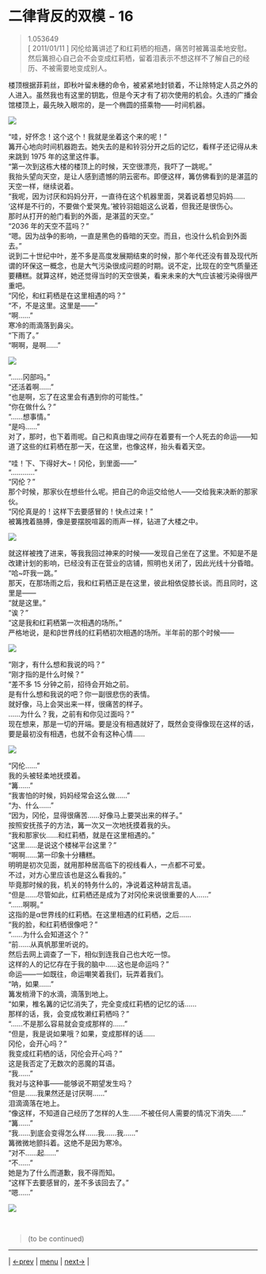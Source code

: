 # 二律背反的双模 - 16
> 1.053649  
> [ 2011/01/11 ] 冈伦给篝讲述了和红莉栖的相遇，痛苦时被篝温柔地安慰。然后篝担心自己会不会变成红莉栖，留着泪表示不想这样不了解自己的经历、不被需要地变成别人。  

楼顶根据菲莉丝，即秋叶留未穗的命令，被紧紧地封锁着，不让除特定人员之外的人进入。虽然我也有这里的钥匙，但是今天才有了初次使用的机会。久违的广播会馆楼顶上，最先映入眼帘的，是一个椭圆的搭乘物——时间机器。  

![](../img/0109-1.png)

“哇，好怀念！这个这个！我就是坐着这个来的呢！”  
篝开心地向时间机器跑去。她失去的是和铃羽分开之后的记忆，看样子还记得从未来跳到 1975 年的这里这件事。  
“第一次到这栋大楼的楼顶上的时候，天空很漂亮，我吓了一跳呢。”  
我抬头望向天空，是让人感到遗憾的阴云密布。即便这样，篝仿佛看到的是湛蓝的天空一样，继续说着。  
“我呢，因为讨厌和妈妈分开，一直待在这个机器里面，哭着说着想见妈妈……  
 ‘这样是不行的，不要做个爱哭鬼。’被铃羽姐姐这么说着，但我还是很伤心。  
 那时从打开的舱门看到的外面，是湛蓝的天空。”  
“2036 年的天空不蓝吗？”  
“嗯。因为战争的影响，一直是黑色的昏暗的天空。而且，也没什么机会到外面去。”  
说到二十世纪中叶，差不多是高度发展期结束的时候，那个年代还没有普及现代所谓的环保这一概念，也是大气污染很成问题的时期。说不定，比现在的空气质量还要糟糕。就算这样，她还觉得当时的天空很美，看来未来的大气应该被污染得很严重吧。  
“冈伦，和红莉栖是在这里相遇的吗？”  
“不，不是这里。这里是——”  
“啊……”  
寒冷的雨滴落到鼻尖。  
“下雨了。”  
“啊啊，是啊……”  

![](../img/0109-2.png)

“……冈部吗。”  
“还活着啊……”  
“也是啊，忘了在这里会有遇到你的可能性。”  
“你在做什么？”  
“……想事情。”  
“是吗……”  
对了，那时，也下着雨呢。自己和真由理之间存在着要有一个人死去的命运——知道了这些的红莉栖在那一天，在这里，也像这样，抬头看着天空。  

“哇！下、下得好大\~！冈伦，到里面——”  
“…………”  
“冈伦？”  
那个时候，那家伙在想些什么呢。把自己的命运交给他人——交给我来决断的那家伙。  
“冈伦真是的！这样下去要感冒的！快点过来！”  
被篝拽着胳膊，像是要摆脱喧嚣的雨声一样，钻进了大楼之中。  

![](../img/0109-3.png)

就这样被拽了进来，等我我回过神来的时候——发现自己坐在了这里。不知是不是改建计划的影响，已经没有正在营业的店铺，照明也关闭了，因此光线十分昏暗。  
“哈\~吓我一跳。”  
那天，在那场雨之后，我和红莉栖正是在这里，彼此相依促膝长谈。而且同时，这里是——  
“就是这里。”  
“诶？”  
“这是我和红莉栖第一次相遇的场所。”  
严格地说，是和β世界线的红莉栖初次相遇的场所。半年前的那个时候——  

![](../img/0109-4.png)

“刚才，有什么想和我说的吗？”  
“刚才指的是什么时候？”  
“差不多 15 分钟之前，招待会开始之前。  
 是有什么想和我说的吧？你一副很悲伤的表情。  
 就好像，马上会哭出来一样，很痛苦的样子。  
 ……为什么？我，之前有和你见过面吗？”  
现在想来，那是一切的开端。要是没有相遇就好了，既然会变得像现在这样的话，要是最初没有相遇，也就不会有这种心情……  

![](../img/0109-5.png)

“冈伦……”  
我的头被轻柔地抚摸着。  
“篝……”  
“我害怕的时候，妈妈经常会这么做……”  
“为、什么……”  
“因为，冈伦，显得很痛苦……好像马上要哭出来的样子。”  
按照安抚孩子的方法，篝一次又一次地抚摸着我的头。  
“我和那家伙……和红莉栖，就是在这里相遇的。”  
“这里……是说这个楼梯平台这里？”  
“啊啊……第一印象十分糟糕。  
 明明是初次见面，就用那种居高临下的视线看人，一点都不可爱。  
 不过，对方心里应该也是这么看我的。”  
毕竟那时候的我，机关的特务什么的，净说着这种胡言乱语。  
“但是……尽管如此，红莉栖还是成为了对冈伦来说很重要的人……”  
“……啊啊。”  
这指的是α世界线的红莉栖。在这里相遇的红莉栖，之后……  
“我的脸，和红莉栖很像吧？”  
“……为什么会知道这个？”  
“前……从真帆那里听说的。  
 然后去网上调查了一下，相似到连我自己也大吃一惊。  
 这样的人的记忆存在于我的脑中……这也是命运吗？”  
命运——一如既往，命运嘲笑着我们，玩弄着我们。  
“呐，如果……”  
篝发梢滑下的水滴，滴落到地上。  
“如果，椎名篝的记忆消失了，完全变成红莉栖的记忆的话……  
 那样的话，我，会变成牧濑红莉栖吗？”  
“……不是那么容易就会变成那样的……”  
“但是，我是说如果哦？如果，变成那样的话……  
 冈伦，会开心吗？”  
 我变成红莉栖的话，冈伦会开心吗？”  
这是我否定了无数次的恶魔的耳语。  
“我……”  
我对与这种事——能够说不期望发生吗？  
“但是……我果然还是讨厌啊……”  
泪滴滴落在地上。  
“像这样，不知道自己经历了怎样的人生……不被任何人需要的情况下消失……”  
“篝……”  
“我……到底会变得怎么样……我……我……”  
篝微微地颤抖着。这绝不是因为寒冷。  
“对不……起……”  
“不……”  
她是为了什么而道歉，我不得而知。  
“这样下去要感冒的，差不多该回去了。”  
“嗯……”  

![](../img/0109-6.png)


<br/>

> (to be continued)
---

| [←prev](./0108) | [menu](../) | [next→](./0110) |
